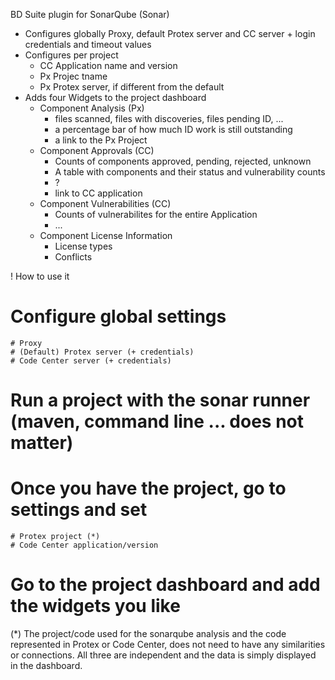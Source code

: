 BD Suite plugin for SonarQube (Sonar)

* Configures globally Proxy, default Protex server and CC server + login credentials and timeout values
* Configures per project
	* CC Application name and version
	* Px Projec tname
	* Px Protex server, if different from the default
* Adds four Widgets to the project dashboard
	* Component Analysis (Px)
		* files scanned, files with discoveries, files pending ID, ...
		* a percentage bar of how much ID work is still outstanding
		* a link to the Px Project
	* Component Approvals (CC)
		* Counts of components approved, pending, rejected, unknown
		* A table with components and their status and vulnerability counts
		* ?
		* link to CC application
	* Component Vulnerabilities (CC)
		* Counts of vulnerabilites for the entire Application
		* ...
	* Component License Information
		* License types
		* Conflicts
		
		
! How to use it
# Configure global settings
	# Proxy
	# (Default) Protex server (+ credentials)
	# Code Center server (+ credentials)
# Run a project with the sonar runner (maven, command line ... does not matter)
# Once you have the project, go to settings and set
	# Protex project (*)
	# Code Center application/version
# Go to the project dashboard and add the widgets you like
	
	
(*) The project/code used for the sonarqube analysis and the code represented in Protex or Code Center, does not need to have any similarities or connections. All three are independent and the data is simply displayed in the dashboard.